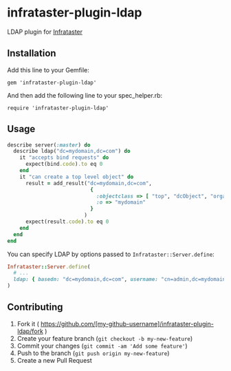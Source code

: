 # infrataster-plugin-ldap

LDAP plugin for [Infrataster](https://github.com/ryotarai/infrataster)

## Installation

Add this line to your Gemfile:

    gem 'infrataster-plugin-ldap'

And then add the following line to your spec\_helper.rb:

    require 'infrataster-plugin-ldap'

## Usage

```ruby
describe server(:master) do
  describe ldap("dc=mydomain,dc=com") do
    it "accepts bind requests" do
      expect(bind.code).to eq 0
    end
    it "can create a top level object" do
      result = add_result("dc=mydomain,dc=com",
                           {
                             :objectclass => [ "top", "dcObject", "organization"],
                             :o => "mydomain"
                           }
                         )
      expect(result.code).to eq 0
    end
  end
end
```

You can specify LDAP by options passed to `Infrataster::Server.define`:

```ruby
Infrataster::Server.define(
  # ...
  ldap: { basedn: "dc=mydomain,dc=com", username: "cn=admin,dc=mydomain,dc=com", password: "mypassword" }
)
```

## Contributing

1. Fork it ( https://github.com/[my-github-username]/infrataster-plugin-ldap/fork )
2. Create your feature branch (`git checkout -b my-new-feature`)
3. Commit your changes (`git commit -am 'Add some feature'`)
4. Push to the branch (`git push origin my-new-feature`)
5. Create a new Pull Request
